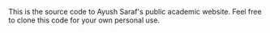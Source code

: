 This is the source code to Ayush Saraf's public academic website. Feel free to clone this code for your own personal use.